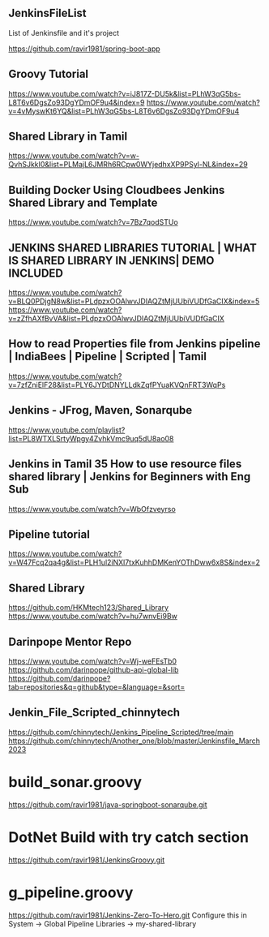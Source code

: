 ## JenkinsFileList
List of Jenkinsfile and it's project

https://github.com/ravir1981/spring-boot-app

## Groovy Tutorial
https://www.youtube.com/watch?v=iJ817Z-DU5k&list=PLhW3qG5bs-L8T6v6DgsZo93DgYDmOF9u4&index=9
https://www.youtube.com/watch?v=4vMyswKt6YQ&list=PLhW3qG5bs-L8T6v6DgsZo93DgYDmOF9u4

## Shared Library in Tamil
https://www.youtube.com/watch?v=w-QvhSJkkI0&list=PLMajL6JMRh6RCpw0WYjedhxXP9PSyl-NL&index=29

## Building Docker Using Cloudbees Jenkins Shared Library and Template
https://www.youtube.com/watch?v=7Bz7qodSTUo

## JENKINS SHARED LIBRARIES TUTORIAL | WHAT IS SHARED LIBRARY IN JENKINS| DEMO INCLUDED
https://www.youtube.com/watch?v=BLQ0PDjgN8w&list=PLdpzxOOAlwvJDIAQZtMjUUbiVUDfGaCIX&index=5
https://www.youtube.com/watch?v=zZfhAXfBvVA&list=PLdpzxOOAlwvJDIAQZtMjUUbiVUDfGaCIX


## How to read Properties file from Jenkins pipeline | IndiaBees | Pipeline | Scripted | Tamil
https://www.youtube.com/watch?v=7zfZniElF28&list=PLY6JYDtDNYLLdkZqfPYuaKVQnFRT3WqPs

## Jenkins - JFrog, Maven, Sonarqube
https://www.youtube.com/playlist?list=PL8WTXLSrtyWpgy4ZvhkVmc9uq5dU8ao08

## Jenkins in Tamil 35 How to use resource files shared library | Jenkins for Beginners with Eng Sub
https://www.youtube.com/watch?v=WbOfzveyrso

## Pipeline tutorial
https://www.youtube.com/watch?v=W47Fcq2qa4g&list=PLH1ul2iNXl7txKuhhDMKenYOThDww6x8S&index=2

## Shared Library
https://github.com/HKMtech123/Shared_Library
https://www.youtube.com/watch?v=hu7wnvEi9Bw

## Darinpope Mentor Repo
https://www.youtube.com/watch?v=Wj-weFEsTb0
https://github.com/darinpope/github-api-global-lib
https://github.com/darinpope?tab=repositories&q=github&type=&language=&sort=

## Jenkin_File_Scripted_chinnytech
https://github.com/chinnytech/Jenkins_Pipeline_Scripted/tree/main
https://github.com/chinnytech/Another_one/blob/master/Jenkinsfile_March2023

build_sonar.groovy
===================
https://github.com/ravir1981/java-springboot-sonarqube.git

DotNet Build with try catch section
======================================
https://github.com/ravir1981/JenkinsGroovy.git

g_pipeline.groovy
====================
https://github.com/ravir1981/Jenkins-Zero-To-Hero.git
Configure this in System -> Global Pipeline Libraries -> my-shared-library
